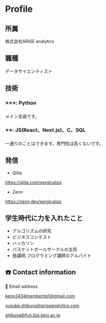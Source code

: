 # Profile

## 所属
株式会社ARISE analytics

## 職種
データサイエンティスト

## 技術

### ⭐️⭐️⭐️: Python
メイン言語です。

### ⭐️⭐️: JS(React、Next.js)、C、SQL
一通りのことはできます。専門性は高くないです。


## 発信
- Qiita

https://qiita.com/sergicalsix

- Zenn

https://zenn.dev/sergicalsix

## 学生時代に力を入れたこと
- アルゴリズムの研究
- ビジネスコンテスト
- ハッカソン
- バスケットボールサークルの主将
- 塾講師,プログラミング講師のアルバイト



## ☎️ Contact information

📧 Email address

kenp3434membertip1@gmail.com

yusuke.shibuya@ariseanalytics.com

shibuya@fun.bio.keio.ac.jp

